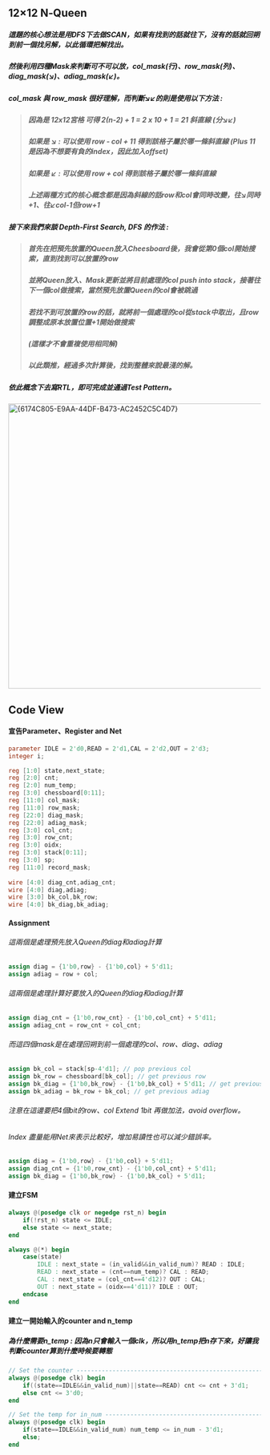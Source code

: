 ## 12×12 N‑Queen
##### 這題的核心想法是用DFS下去做SCAN，如果有找到的話就往下，沒有的話就回朔到前一個找另解，以此循環把解找出。
##### 然後利用四種Mask來判斷可不可以放，col_mask(行)、row_mask(列)、diag_mask(↘︎)、adiag_mask(↙︎)。  
##### col_mask 與 row_mask 很好理解，而判斷↘︎↙︎的則是使用以下方法 :  
> ##### 因為是 12x12宮格 可得 2(n-2) + 1 = 2 x 10 + 1 = 21 斜直線 (分↘︎↙︎)  
> ##### 如果是 ↘︎ : 可以使用 row - col + 11 得到該格子屬於哪一條斜直線 (Plus 11是因為不想要有負的index，因此加入offset)   
> ##### 如果是 ↙︎ : 可以使用 row + col 得到該格子屬於哪一條斜直線  
> ##### 上述兩種方式的核心概念都是因為斜線的話row和col會同時改變，往↘︎同時+1、往↙︎col-1但row+1   
##### 接下來我們來談 *Depth-First Search, DFS* 的作法 :  
> ##### 首先在把預先放置的Queen放入Cheesboard後，我會從第0個col開始搜索，直到找到可以放置的row
> ##### 並將Queen放入、Mask更新並將目前處理的col push into stack，接著往下一個col做搜索，當然預先放置Queen的col會被跳過  
> ##### 若找不到可放置的row的話，就將前一個處理的col從stack中取出，且row調整成原本放置位置+1開始做搜索
> ##### (這樣才不會重複使用相同解)
> ##### 以此類推，經過多次計算後，找到整體來說最淺的解。  
##### 依此概念下去寫RTL，即可完成並通過Test Pattern。   
<img width="569" alt="{6174C805-E9AA-44DF-B473-AC2452C5C4D7}" src="https://github.com/user-attachments/assets/b580ffde-c13e-4335-8d47-6ce94007269c" />

## Code View   
#### 宣告Parameter、Register and Net    
``` Verilog
parameter IDLE = 2'd0,READ = 2'd1,CAL = 2'd2,OUT = 2'd3;
integer i;

reg [1:0] state,next_state;
reg [2:0] cnt;
reg [2:0] num_temp;
reg [3:0] chessboard[0:11];
reg [11:0] col_mask;
reg [11:0] row_mask;
reg [22:0] diag_mask;
reg [22:0] adiag_mask;
reg [3:0] col_cnt;
reg [3:0] row_cnt;
reg [3:0] oidx;
reg [3:0] stack[0:11];
reg [3:0] sp;
reg [11:0] record_mask; 
    
wire [4:0] diag_cnt,adiag_cnt;
wire [4:0] diag,adiag;
wire [3:0] bk_col,bk_row;
wire [4:0] bk_diag,bk_adiag;
```    
#### Assignment 
###### 這兩個是處理預先放入Queen的diag和adiag計算  
``` Verilog
assign diag = {1'b0,row} - {1'b0,col} + 5'd11;
assign adiag = row + col;
```
###### 這兩個是處理計算好要放入的Queen的diag和adiag計算      
``` Verilog
assign diag_cnt = {1'b0,row_cnt} - {1'b0,col_cnt} + 5'd11;
assign adiag_cnt = row_cnt + col_cnt;
```
###### 而這四個mask是在處理回朔到前一個處理的col、row、diag、adiag  
``` Verilog
assign bk_col = stack[sp-4'd1]; // pop previous col 
assign bk_row = chessboard[bk_col]; // get previous row 
assign bk_diag = {1'b0,bk_row} - {1'b0,bk_col} + 5'd11; // get previous diag
assign bk_adiag = bk_row + bk_col; // get previous adiag  
```  

###### 注意在這邊要把4個bit的row、col Extend 1bit 再做加法，avoid overflow。
###### Index 盡量能用Net來表示比較好，增加易讀性也可以減少錯誤率。

``` Verilog 
assign diag = {1'b0,row} - {1'b0,col} + 5'd11;
assign diag_cnt = {1'b0,row_cnt} - {1'b0,col_cnt} + 5'd11;
assign bk_diag = {1'b0,bk_row} - {1'b0,bk_col} + 5'd11;
```
#### 建立FSM  
``` Verilog
always @(posedge clk or negedge rst_n) begin
    if(!rst_n) state <= IDLE;
    else state <= next_state;
end

always @(*) begin
    case(state)
        IDLE : next_state = (in_valid&&in_valid_num)? READ : IDLE;
        READ : next_state = (cnt==num_temp)? CAL : READ;
        CAL : next_state = (col_cnt==4'd12)? OUT : CAL;
        OUT : next_state = (oidx==4'd11)? IDLE : OUT;
    endcase
end

```
#### 建立一開始輸入的counter and n_temp
##### 為什麼需要n_temp : 因為n只會輸入一個clk，所以用n_temp把n存下來，好讓我判斷counter算到什麼時候要轉態 
``` Verilog
// Set the counter ----------------------------------------------------------------
always @(posedge clk) begin
    if((state==IDLE&&in_valid_num)||state==READ) cnt <= cnt + 3'd1;
    else cnt <= 3'd0;
end

// Set the temp for in_num --------------------------------------------------------
always @(posedge clk) begin
    if(state==IDLE&&in_valid_num) num_temp <= in_num - 3'd1;
    else;
end
```   



